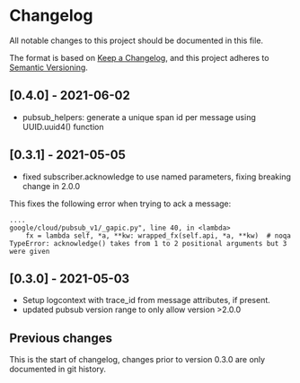 # Changelog

All notable changes to this project should be documented in this file.

The format is based on [Keep a
Changelog](https://keepachangelog.com/en/1.0.0/), and this project
adheres to [Semantic Versioning](https://semver.org/spec/v2.0.0.html).

## [0.4.0] - 2021-06-02

- pubsub_helpers: generate a unique span id per message using UUID.uuid4() function

## [0.3.1] - 2021-05-05

- fixed subscriber.acknowledge to use named parameters, fixing breaking change in 2.0.0

This fixes the following error when trying to ack a message:

```
....
google/cloud/pubsub_v1/_gapic.py", line 40, in <lambda>
    fx = lambda self, *a, **kw: wrapped_fx(self.api, *a, **kw)  # noqa
TypeError: acknowledge() takes from 1 to 2 positional arguments but 3 were given
```

## [0.3.0] - 2021-05-03

- Setup logcontext with trace_id from message attributes, if present.
- updated pubsub version range to only allow version >2.0.0



## Previous changes

This is the start of changelog, changes prior to version 0.3.0 are only documented in git history.
